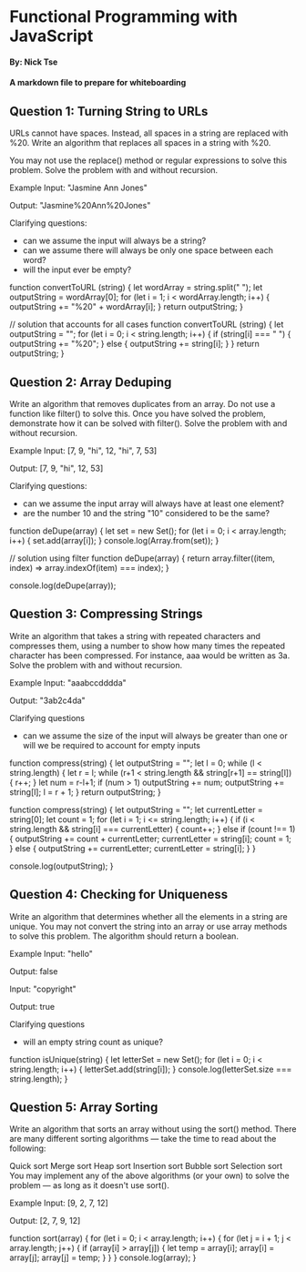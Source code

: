 # Functional Programming with JavaScript

#### By: Nick Tse

#### A markdown file to prepare for whiteboarding

## Question 1: Turning String to URLs

URLs cannot have spaces. Instead, all spaces in a string are replaced with %20. Write an algorithm that replaces all spaces in a string with %20.

You may not use the replace() method or regular expressions to solve this problem. Solve the problem with and without recursion.

Example
Input: "Jasmine Ann Jones"

Output: "Jasmine%20Ann%20Jones"

Clarifying questions:
* can we assume the input will always be a string?
* can we assume there will always be only one space between each word?
* will the input ever be empty?

function convertToURL (string) {
  let wordArray = string.split(" ");
  let outputString = wordArray[0];
  for (let i = 1; i < wordArray.length; i++) {
    outputString += "%20" + wordArray[i];
  }
  return outputString;
}

// solution that accounts for all cases
function convertToURL (string) {
  let outputString = "";
  for (let i = 0; i < string.length; i++) {
    if (string[i] === " ") {
      outputString += "%20";
    } else {
      outputString += string[i];
    }
  }
  return outputString;
}

## Question 2: Array Deduping

Write an algorithm that removes duplicates from an array. Do not use a function like filter() to solve this. Once you have solved the problem, demonstrate how it can be solved with filter(). Solve the problem with and without recursion.

Example
Input: [7, 9, "hi", 12, "hi", 7, 53]

Output: [7, 9, "hi", 12, 53]

Clarifying questions:
* can we assume the input array will always have at least one element?
* are the number 10 and the string "10" considered to be the same?

function deDupe(array) {
	let set = new Set();
  for (let i = 0; i < array.length; i++) {
		set.add(array[i]);
  }
  console.log(Array.from(set));
}

// solution using filter
function deDupe(array) {
  return array.filter((item, index) => array.indexOf(item) === index);
}

console.log(deDupe(array));

## Question 3: Compressing Strings

Write an algorithm that takes a string with repeated characters and compresses them, using a number to show how many times the repeated character has been compressed. For instance, aaa would be written as 3a. Solve the problem with and without recursion.

Example
Input: "aaabccdddda"

Output: "3ab2c4da"

Clarifying questions
* can we assume the size of the input will always be greater than one or will we be required to account for empty inputs

function compress(string) {
  let outputString = "";
  let l = 0;
  while (l < string.length) {
    let r = l;
    while (r+1 < string.length && string[r+1] == string[l]) {
      r++;
    }
    let num = r-l+1;
    if (num > 1) outputString += num;
    outputString += string[l];
    l = r + 1;
  }
  return outputString;
}


function compress(string) {
  let outputString = "";
  let currentLetter = string[0];
  let count = 1;
  for (let i = 1; i <= string.length; i++) {
    if (i < string.length && string[i] === currentLetter) {
    	count++;
    } else if (count !== 1) {
    	outputString += count + currentLetter;
      currentLetter = string[i];
      count = 1;
    } else {
    	outputString += currentLetter;
      currentLetter = string[i];
    }
  }
  <!-- if (count === 1) {
  	outputString += currentLetter;
  } else {
  	outputString += count + currentLetter;
  } -->
  console.log(outputString);
}

## Question 4: Checking for Uniqueness

Write an algorithm that determines whether all the elements in a string are unique. You may not convert the string into an array or use array methods to solve this problem. The algorithm should return a boolean.

Example
Input: "hello"

Output: false

Input: "copyright"

Output: true

Clarifying questions
* will an empty string count as unique?

function isUnique(string) {
	let letterSet = new Set();
	for (let i = 0; i < string.length; i++) {
  	letterSet.add(string[i]);
  }
  console.log(letterSet.size === string.length);
}

## Question 5: Array Sorting

Write an algorithm that sorts an array without using the sort() method. There are many different sorting algorithms — take the time to read about the following:

Quick sort
Merge sort
Heap sort
Insertion sort
Bubble sort
Selection sort
You may implement any of the above algorithms (or your own) to solve the problem — as long as it doesn't use sort().

Example
Input: [9, 2, 7, 12]

Output: [2, 7, 9, 12]

function sort(array) {
  for (let i = 0; i < array.length; i++) {
    for (let j = i + 1; j < array.length; j++) {
      if (array[i] > array[j]) {
        let temp = array[i];
        array[i] = array[j];
        array[j] = temp;
      }
    }
  }
  console.log(array);
}